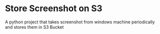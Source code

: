 # Store Screenshot on S3

A python project that takes screenshot from windows machine periodically and stores them in S3 Bucket 